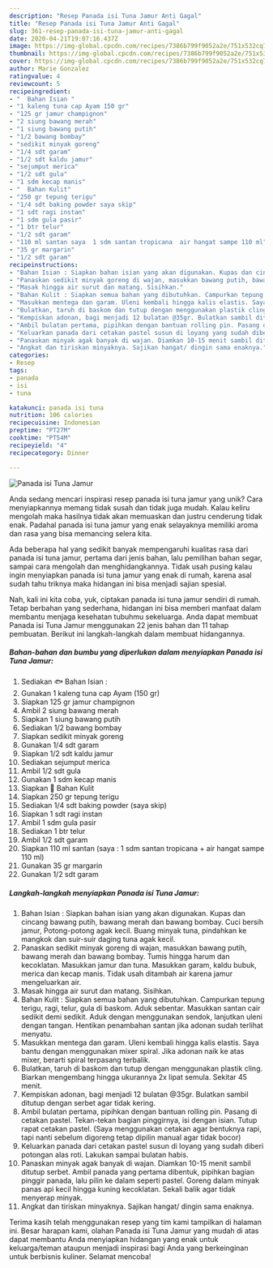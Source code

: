 ```yaml
---
description: "Resep Panada isi Tuna Jamur Anti Gagal"
title: "Resep Panada isi Tuna Jamur Anti Gagal"
slug: 361-resep-panada-isi-tuna-jamur-anti-gagal
date: 2020-04-21T19:07:16.437Z
image: https://img-global.cpcdn.com/recipes/7386b799f9052a2e/751x532cq70/panada-isi-tuna-jamur-foto-resep-utama.jpg
thumbnail: https://img-global.cpcdn.com/recipes/7386b799f9052a2e/751x532cq70/panada-isi-tuna-jamur-foto-resep-utama.jpg
cover: https://img-global.cpcdn.com/recipes/7386b799f9052a2e/751x532cq70/panada-isi-tuna-jamur-foto-resep-utama.jpg
author: Marie Gonzalez
ratingvalue: 4
reviewcount: 5
recipeingredient:
- "  Bahan Isian "
- "1 kaleng tuna cap Ayam 150 gr"
- "125 gr jamur champignon"
- "2 siung bawang merah"
- "1 siung bawang putih"
- "1/2 bawang bombay"
- "sedikit minyak goreng"
- "1/4 sdt garam"
- "1/2 sdt kaldu jamur"
- "sejumput merica"
- "1/2 sdt gula"
- "1 sdm kecap manis"
- "  Bahan Kulit"
- "250 gr tepung terigu"
- "1/4 sdt baking powder saya skip"
- "1 sdt ragi instan"
- "1 sdm gula pasir"
- "1 btr telur"
- "1/2 sdt garam"
- "110 ml santan saya  1 sdm santan tropicana  air hangat sampe 110 ml"
- "35 gr margarin"
- "1/2 sdt garam"
recipeinstructions:
- "Bahan Isian : Siapkan bahan isian yang akan digunakan. Kupas dan cincang bawang putih, bawang merah dan bawang bombay. Cuci bersih jamur, Potong-potong agak kecil. Buang minyak tuna, pindahkan ke mangkok dan suir-suir daging tuna agak kecil."
- "Panaskan sedikit minyak goreng di wajan, masukkan bawang putih, bawang merah dan bawang bombay. Tumis hingga harum dan kecoklatan. Masukkan jamur dan tuna. Masukkan garam, kaldu bubuk, merica dan kecap manis. Tidak usah ditambah air karena jamur mengeluarkan air."
- "Masak hingga air surut dan matang. Sisihkan."
- "Bahan Kulit : Siapkan semua bahan yang dibutuhkan. Campurkan tepung terigu, ragi, telur, gula di baskom. Aduk sebentar. Masukkan santan cair sedikit demi sedikit. Aduk dengan menggunakan sendok, lanjutkan uleni dengan tangan. Hentikan penambahan santan jika adonan sudah terlihat menyatu."
- "Masukkan mentega dan garam. Uleni kembali hingga kalis elastis. Saya bantu dengan menggunakan mixer spiral. Jika adonan naik ke atas mixer, berarti spiral terpasang terbalik."
- "Bulatkan, taruh di baskom dan tutup dengan menggunakan plastik cling. Biarkan mengembang hingga ukurannya 2x lipat semula. Sekitar 45 menit."
- "Kempiskan adonan, bagi menjadi 12 bulatan @35gr. Bulatkan sambil ditutup dengan serbet agar tidak kering."
- "Ambil bulatan pertama, pipihkan dengan bantuan rolling pin. Pasang di cetakan pastel. Tekan-tekan bagian pinggirnya, isi dengan isian. Tutup rapat cetakan pastel. (Saya menggunakan cetakan agar bentuknya rapi, tapi nanti sebelum digoreng tetap dipilin manual agar tidak bocor)"
- "Keluarkan panada dari cetakan pastel susun di loyang yang sudah diberi potongan alas roti. Lakukan sampai bulatan habis."
- "Panaskan minyak agak banyak di wajan. Diamkan 10-15 menit sambil ditutup serbet. Ambil panada yang pertama dibentuk, pipihkan bagian pinggir panada, lalu pilin ke dalam seperti pastel. Goreng dalam minyak panas api kecil hingga kuning kecoklatan. Sekali balik agar tidak menyerap minyak."
- "Angkat dan tiriskan minyaknya. Sajikan hangat/ dingin sama enaknya."
categories:
- Resep
tags:
- panada
- isi
- tuna

katakunci: panada isi tuna 
nutrition: 106 calories
recipecuisine: Indonesian
preptime: "PT27M"
cooktime: "PT54M"
recipeyield: "4"
recipecategory: Dinner

---
```



![Panada isi Tuna Jamur](https://img-global.cpcdn.com/recipes/7386b799f9052a2e/751x532cq70/panada-isi-tuna-jamur-foto-resep-utama.jpg)

Anda sedang mencari inspirasi resep panada isi tuna jamur yang unik? Cara menyiapkannya memang tidak susah dan tidak juga mudah. Kalau keliru mengolah maka hasilnya tidak akan memuaskan dan justru cenderung tidak enak. Padahal panada isi tuna jamur yang enak selayaknya memiliki aroma dan rasa yang bisa memancing selera kita.

Ada beberapa hal yang sedikit banyak mempengaruhi kualitas rasa dari panada isi tuna jamur, pertama dari jenis bahan, lalu pemilihan bahan segar, sampai cara mengolah dan menghidangkannya. Tidak usah pusing kalau ingin menyiapkan panada isi tuna jamur yang enak di rumah, karena asal sudah tahu triknya maka hidangan ini bisa menjadi sajian spesial.




Nah, kali ini kita coba, yuk, ciptakan panada isi tuna jamur sendiri di rumah. Tetap berbahan yang sederhana, hidangan ini bisa memberi manfaat dalam membantu menjaga kesehatan tubuhmu sekeluarga. Anda dapat membuat Panada isi Tuna Jamur menggunakan 22 jenis bahan dan 11 tahap pembuatan. Berikut ini langkah-langkah dalam membuat hidangannya.

<!--inarticleads1-->

##### Bahan-bahan dan bumbu yang diperlukan dalam menyiapkan Panada isi Tuna Jamur:

1. Sediakan  🐟 Bahan Isian :
1. Gunakan 1 kaleng tuna cap Ayam (150 gr)
1. Siapkan 125 gr jamur champignon
1. Ambil 2 siung bawang merah
1. Siapkan 1 siung bawang putih
1. Sediakan 1/2 bawang bombay
1. Siapkan sedikit minyak goreng
1. Gunakan 1/4 sdt garam
1. Siapkan 1/2 sdt kaldu jamur
1. Sediakan sejumput merica
1. Ambil 1/2 sdt gula
1. Gunakan 1 sdm kecap manis
1. Siapkan  🥟 Bahan Kulit
1. Siapkan 250 gr tepung terigu
1. Sediakan 1/4 sdt baking powder (saya skip)
1. Siapkan 1 sdt ragi instan
1. Ambil 1 sdm gula pasir
1. Sediakan 1 btr telur
1. Ambil 1/2 sdt garam
1. Siapkan 110 ml santan (saya : 1 sdm santan tropicana + air hangat sampe 110 ml)
1. Gunakan 35 gr margarin
1. Gunakan 1/2 sdt garam




<!--inarticleads2-->

##### Langkah-langkah menyiapkan Panada isi Tuna Jamur:

1. Bahan Isian : Siapkan bahan isian yang akan digunakan. Kupas dan cincang bawang putih, bawang merah dan bawang bombay. Cuci bersih jamur, Potong-potong agak kecil. Buang minyak tuna, pindahkan ke mangkok dan suir-suir daging tuna agak kecil.
1. Panaskan sedikit minyak goreng di wajan, masukkan bawang putih, bawang merah dan bawang bombay. Tumis hingga harum dan kecoklatan. Masukkan jamur dan tuna. Masukkan garam, kaldu bubuk, merica dan kecap manis. Tidak usah ditambah air karena jamur mengeluarkan air.
1. Masak hingga air surut dan matang. Sisihkan.
1. Bahan Kulit : Siapkan semua bahan yang dibutuhkan. Campurkan tepung terigu, ragi, telur, gula di baskom. Aduk sebentar. Masukkan santan cair sedikit demi sedikit. Aduk dengan menggunakan sendok, lanjutkan uleni dengan tangan. Hentikan penambahan santan jika adonan sudah terlihat menyatu.
1. Masukkan mentega dan garam. Uleni kembali hingga kalis elastis. Saya bantu dengan menggunakan mixer spiral. Jika adonan naik ke atas mixer, berarti spiral terpasang terbalik.
1. Bulatkan, taruh di baskom dan tutup dengan menggunakan plastik cling. Biarkan mengembang hingga ukurannya 2x lipat semula. Sekitar 45 menit.
1. Kempiskan adonan, bagi menjadi 12 bulatan @35gr. Bulatkan sambil ditutup dengan serbet agar tidak kering.
1. Ambil bulatan pertama, pipihkan dengan bantuan rolling pin. Pasang di cetakan pastel. Tekan-tekan bagian pinggirnya, isi dengan isian. Tutup rapat cetakan pastel. (Saya menggunakan cetakan agar bentuknya rapi, tapi nanti sebelum digoreng tetap dipilin manual agar tidak bocor)
1. Keluarkan panada dari cetakan pastel susun di loyang yang sudah diberi potongan alas roti. Lakukan sampai bulatan habis.
1. Panaskan minyak agak banyak di wajan. Diamkan 10-15 menit sambil ditutup serbet. Ambil panada yang pertama dibentuk, pipihkan bagian pinggir panada, lalu pilin ke dalam seperti pastel. Goreng dalam minyak panas api kecil hingga kuning kecoklatan. Sekali balik agar tidak menyerap minyak.
1. Angkat dan tiriskan minyaknya. Sajikan hangat/ dingin sama enaknya.




Terima kasih telah menggunakan resep yang tim kami tampilkan di halaman ini. Besar harapan kami, olahan Panada isi Tuna Jamur yang mudah di atas dapat membantu Anda menyiapkan hidangan yang enak untuk keluarga/teman ataupun menjadi inspirasi bagi Anda yang berkeinginan untuk berbisnis kuliner. Selamat mencoba!
